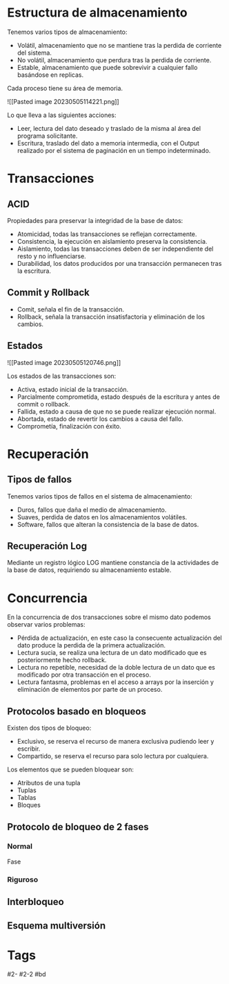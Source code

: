 # Estructura de almacenamiento
Tenemos varios tipos de almacenamiento:
- Volátil, almacenamiento que no se mantiene tras la perdida de corriente del sistema.
- No volátil, almacenamiento que perdura tras la perdida de corriente.
- Estable, almacenamiento que puede sobrevivir a cualquier fallo basándose en replicas.

Cada proceso tiene su área de memoria.

![[Pasted image 20230505114221.png]]

Lo que lleva a las siguientes acciones:
- Leer, lectura del dato deseado y traslado de la misma al área del programa solicitante.
- Escritura, traslado del dato a memoria intermedia, con el Output realizado por el sistema de paginación en un tiempo indeterminado.

# Transacciones
## ACID
Propiedades para preservar la integridad de la base de datos:
- Atomicidad, todas las transacciones se reflejan correctamente.
- Consistencia, la ejecución en aislamiento preserva la consistencia.
- Aislamiento, todas las transacciones deben de ser independiente del resto y no influenciarse.
- Durabilidad, los datos producidos por una transacción permanecen tras la escritura.

## Commit y Rollback
- Comit, señala el fin de la transacción.
- Rollback, señala la transacción insatisfactoria y eliminación de los cambios.

## Estados

![[Pasted image 20230505120746.png]]

Los estados de las transacciones son:
- Activa, estado inicial de la transacción.
- Parcialmente comprometida, estado después de la escritura y antes de commit o rollback.
- Fallida, estado a causa de que no se puede realizar ejecución normal.
- Abortada, estado de revertir los cambios a causa del fallo.
- Comprometía, finalización con éxito.

# Recuperación
## Tipos de fallos
Tenemos varios tipos de fallos en el sistema de almacenamiento:
- Duros, fallos que daña el medio de almacenamiento.
- Suaves, perdida de datos en los almacenamientos volátiles.
- Software, fallos que alteran la consistencia de la base de datos.

## Recuperación Log
Mediante un registro lógico LOG mantiene constancia de la actividades de la base de datos, requiriendo su almacenamiento estable.

# Concurrencia
En la concurrencia de dos transacciones sobre el mismo dato podemos observar varios problemas:
- Pérdida de actualización, en este caso la consecuente actualización del dato produce la perdida de la primera actualización.
- Lectura sucia, se realiza una lectura de un dato modificado que es posteriormente hecho rollback.
- Lectura no repetible, necesidad de la doble lectura de un dato que es modificado por otra transacción en el proceso.
- Lectura fantasma, problemas en el acceso a arrays por la inserción y eliminación de elementos por parte de un proceso.
## Protocolos basado en bloqueos
Existen dos tipos de bloqueo:
- Exclusivo, se reserva el recurso de manera exclusiva pudiendo leer y escribir.
- Compartido, se reserva el recurso para solo lectura por cualquiera.

Los elementos que se pueden bloquear son:
- Atributos de una tupla
- Tuplas
- Tablas
- Bloques

## Protocolo de bloqueo de 2 fases
### Normal
Fase 
### Riguroso
## Interbloqueo
## Esquema multiversión
# Tags
#2- 
#2-2 
#bd 